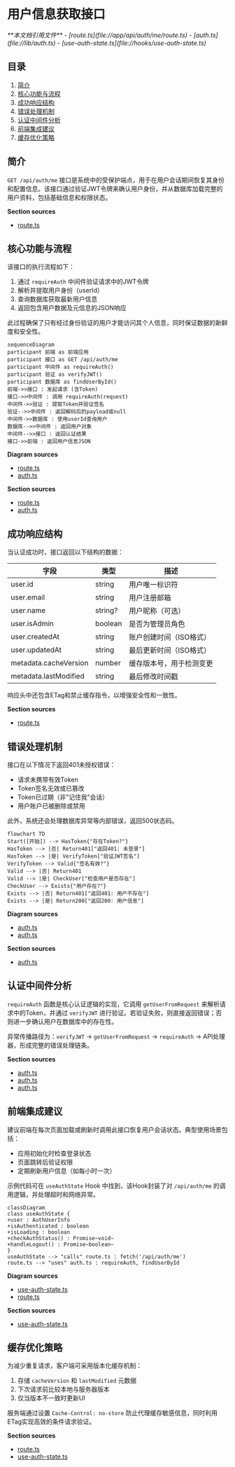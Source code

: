 # 用户信息获取接口

<cite>
**本文档引用文件**
- [route.ts](file://app/api/auth/me/route.ts)
- [auth.ts](file://lib/auth.ts)
- [use-auth-state.ts](file://hooks/use-auth-state.ts)
</cite>

## 目录
1. [简介](#简介)
2. [核心功能与流程](#核心功能与流程)
3. [成功响应结构](#成功响应结构)
4. [错误处理机制](#错误处理机制)
5. [认证中间件分析](#认证中间件分析)
6. [前端集成建议](#前端集成建议)
7. [缓存优化策略](#缓存优化策略)

## 简介
`GET /api/auth/me` 接口是系统中的受保护端点，用于在用户会话期间恢复其身份和配置信息。该接口通过验证JWT令牌来确认用户身份，并从数据库加载完整的用户资料，包括基础信息和权限状态。

**Section sources**
- [route.ts](file://app/api/auth/me/route.ts#L1-L60)

## 核心功能与流程
该接口的执行流程如下：
1. 通过 `requireAuth` 中间件验证请求中的JWT令牌
2. 解析并提取用户身份（userId）
3. 查询数据库获取最新用户信息
4. 返回包含用户数据及元信息的JSON响应

此过程确保了只有经过身份验证的用户才能访问其个人信息，同时保证数据的新鲜度和安全性。

```mermaid
sequenceDiagram
participant 前端 as 前端应用
participant 接口 as GET /api/auth/me
participant 中间件 as requireAuth()
participant 验证 as verifyJWT()
participant 数据库 as findUserById()
前端->>接口 : 发起请求 (含Token)
接口->>中间件 : 调用 requireAuth(request)
中间件->>验证 : 提取Token并验证签名
验证-->>中间件 : 返回解码后的payload或null
中间件->>数据库 : 使用userId查询用户
数据库-->>中间件 : 返回用户对象
中间件-->>接口 : 返回认证结果
接口->>前端 : 返回用户信息JSON
```

**Diagram sources**
- [route.ts](file://app/api/auth/me/route.ts#L1-L60)
- [auth.ts](file://lib/auth.ts#L365-L379)

**Section sources**
- [route.ts](file://app/api/auth/me/route.ts#L1-L60)
- [auth.ts](file://lib/auth.ts#L365-L379)

## 成功响应结构
当认证成功时，接口返回以下结构的数据：

| 字段 | 类型 | 描述 |
|------|------|------|
| user.id | string | 用户唯一标识符 |
| user.email | string | 用户注册邮箱 |
| user.name | string? | 用户昵称（可选） |
| user.isAdmin | boolean | 是否为管理员角色 |
| user.createdAt | string | 账户创建时间（ISO格式） |
| user.updatedAt | string | 最后更新时间（ISO格式） |
| metadata.cacheVersion | number | 缓存版本号，用于检测变更 |
| metadata.lastModified | string | 最后修改时间戳 |

响应头中还包含ETag和禁止缓存指令，以增强安全性和一致性。

**Section sources**
- [route.ts](file://app/api/auth/me/route.ts#L40-L58)

## 错误处理机制
接口在以下情况下返回401未授权错误：
- 请求未携带有效Token
- Token签名无效或已篡改
- Token已过期（非"记住我"会话）
- 用户账户已被删除或禁用

此外，系统还会处理数据库异常等内部错误，返回500状态码。

```mermaid
flowchart TD
Start([开始]) --> HasToken{"存在Token?"}
HasToken --> |否| Return401["返回401: 未登录"]
HasToken --> |是| VerifyToken["验证JWT签名"]
VerifyToken --> Valid{"签名有效?"}
Valid --> |否| Return401
Valid --> |是| CheckUser["检查用户是否存在"]
CheckUser --> Exists{"用户存在?"}
Exists --> |否| Return401["返回401: 用户不存在"]
Exists --> |是| Return200["返回200: 用户信息"]
```

**Diagram sources**
- [auth.ts](file://lib/auth.ts#L365-L379)
- [auth.ts](file://lib/auth.ts#L212-L220)

**Section sources**
- [auth.ts](file://lib/auth.ts#L365-L379)

## 认证中间件分析
`requireAuth` 函数是核心认证逻辑的实现，它调用 `getUserFromRequest` 来解析请求中的Token，并通过 `verifyJWT` 进行验证。若验证失败，则直接返回错误；否则进一步确认用户在数据库中的存在性。

异常传播路径为：`verifyJWT` → `getUserFromRequest` → `requireAuth` → API处理器，形成完整的错误处理链条。

**Section sources**
- [auth.ts](file://lib/auth.ts#L365-L379)
- [auth.ts](file://lib/auth.ts#L212-L220)
- [auth.ts](file://lib/auth.ts#L283-L316)

## 前端集成建议
建议前端在每次页面加载或刷新时调用此接口恢复用户会话状态。典型使用场景包括：
- 应用初始化时检查登录状态
- 页面跳转后验证权限
- 定期刷新用户信息（如每小时一次）

示例代码可在 `useAuthState` Hook 中找到，该Hook封装了对 `/api/auth/me` 的调用逻辑，并处理超时和网络异常。

```mermaid
classDiagram
class useAuthState {
+user : AuthUserInfo
+isAuthenticated : boolean
+isLoading : boolean
+checkAuthStatus() : Promise~void~
+handleLogout() : Promise~boolean~
}
useAuthState --> "calls" route.ts : fetch('/api/auth/me')
route.ts --> "uses" auth.ts : requireAuth, findUserById
```

**Diagram sources**
- [use-auth-state.ts](file://hooks/use-auth-state.ts#L85-L257)
- [route.ts](file://app/api/auth/me/route.ts#L1-L60)

**Section sources**
- [use-auth-state.ts](file://hooks/use-auth-state.ts#L85-L257)

## 缓存优化策略
为减少重复请求，客户端可采用版本化缓存机制：
1. 存储 `cacheVersion` 和 `lastModified` 元数据
2. 下次请求前比较本地与服务器版本
3. 仅当版本不一致时更新UI

服务端通过设置 `Cache-Control: no-store` 防止代理缓存敏感信息，同时利用ETag实现高效的条件请求验证。

**Section sources**
- [route.ts](file://app/api/auth/me/route.ts#L50-L58)
- [use-auth-state.ts](file://hooks/use-auth-state.ts#L142-L165)